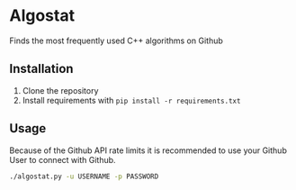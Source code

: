 Algostat
========

Finds the most frequently used C++ algorithms on Github

Installation
------------

1. Clone the repository
2. Install requirements with `pip install -r requirements.txt`

Usage
-----

Because of the Github API rate limits it is recommended to use your Github User
to connect with Github.

```bash
./algostat.py -u USERNAME -p PASSWORD
```
